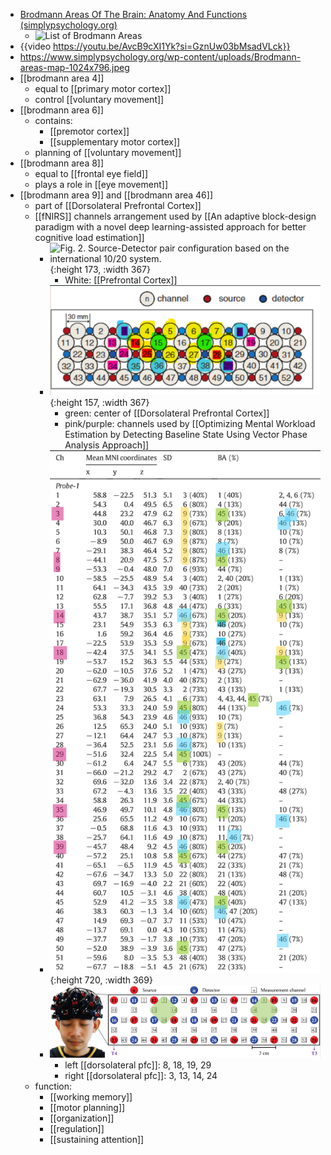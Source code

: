 - [Brodmann Areas Of The Brain: Anatomy And Functions (simplypsychology.org)](https://www.simplypsychology.org/brodmann-areas.html)
	- ![List of Brodmann Areas](https://www.simplypsychology.org/wp-content/uploads/List-of-Brodmann-areas.jpg)
- {{video https://youtu.be/AvcB9cXI1Yk?si=GznUw03bMsadVLck}}
- https://www.simplypsychology.org/wp-content/uploads/Brodmann-areas-map-1024x796.jpeg
- [[brodmann area 4]]
	- equal to [[primary motor cortex]]
	- control [[voluntary movement]]
- [[brodmann area 6]]
	- contains:
		- [[premotor cortex]]
		- [[supplementary motor cortex]]
	- planning of [[voluntary movement]]
- [[brodmann area 8]]
	- equal to [[frontal eye field]]
	- plays a role in [[eye movement]]
- [[brodmann area 9]] and [[brodmann area 46]]
	- part of [[Dorsolateral Prefrontal Cortex]]
	- [[fNIRS]] channels arrangement used by [[An adaptive block-design paradigm with a novel deep learning-assisted approach for better cognitive load estimation]]
		- ![Fig. 2. Source-Detector pair configuration based on the international 10/20 system.](https://pdf.cdn.readpaper.com/parsed/fetch_target/d73aae2bd1a2bd61fed2e76bfb5d1208_2_Figure_2_783213526.png){:height 173, :width 367}
			- White: [[Prefrontal Cortex]]
		- ![image.png](../assets/image_1732172257388_0.png){:height 157, :width 367}
			- green: center of [[Dorsolateral Prefrontal Cortex]]
			- pink/purple: channels used by [[Optimizing Mental Workload Estimation by Detecting Baseline State Using Vector Phase Analysis Approach]]
		- ![image.png](../assets/image_1719249180786_0.png){:height 720, :width 369}
		- ![image.png](../assets/image_1720292183995_0.png)
			- left [[dorsolateral pfc]]: 8, 18, 19, 29
			- right [[dorsolateral pfc]]: 3, 13, 14, 24
	- function:
		- [[working memory]]
		- [[motor planning]]
		- [[organization]]
		- [[regulation]]
		- [[sustaining attention]]